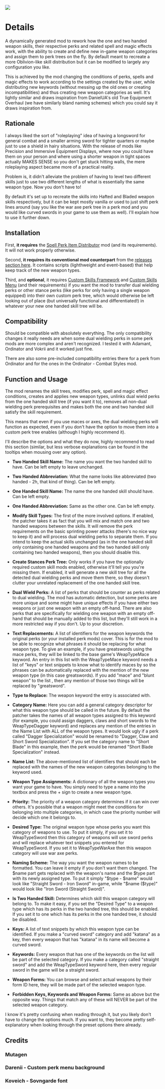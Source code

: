 ![](https://i.imgur.com/WNHaQGf.png)
# Details
A dynamically generated mod to rework how the one and two handed weapon skills, their respective perks and related spell and magic effects work, with the ability to create and define new in-game weapon categories and assign them to perk trees on the fly. By default meant to recreate a more Oblivion-like skill distribution but it can be modified to largely any configuration you like.

This is achieved by the mod changing the conditions of perks, spells and magic effects to work according to the settings created by the user, while distributing new keywords (without messing up the old ones or creating incompatibilities) and thus creating new weapon categories as well. It's lightly similar and draws inspiration from DanielUA's old True Equipment Overhaul (we have similarly bland naming schemes) which you could say it draws inspiration from.

## Rationale
I always liked the sort of "roleplaying" idea of having a longsword for general combat and a smaller arming sword for tighter quarters or maybe just to use a shield in hairy situations. With the release of mods like Precision and Immersive Equipment Displays, where now you could have them on your person and where using a shorter weapon in tight spaces actually MAKES SENSE so you don't get stuck hitting walls, the mere roleplaying aspect became more of a practical reality.

Problem is, it didn't alleviate the problem of having to level two different skills just to use two different lengths of what is essentially the same weapon type. Now you don't have to!

By default it's set up to recreate the skills into Hafted and Bladed weapon skills respectively, but it can be kept mostly vanilla or used to just shift perk lines around (say you like the war axe perk tree in a perk mod and you would like curved swords in your game to use them as well). I'll explain how to use it further down.

## Installation
First, **it requires** the [Spell Perk Item Distributor](https://www.nexusmods.com/skyrimspecialedition/mods/36869) mod (and its requirements). It will not work properly otherwise.

Second, **it requires its conventional mod counterpart** from the [releases section here](https://github.com/ReaperAnon/WeaponSkillOverhaul/releases/tag/mod). It contains scripts (lighthweight and event-based) that help keep track of the new weapon types.

Third, and **optional**, it requires [Custom Skills Framework](https://www.nexusmods.com/skyrimspecialedition/mods/41780) and [Custom Skills Menu](https://www.nexusmods.com/skyrimspecialedition/mods/62423) (and their requirements) if you want the mod to transfer dual wielding perks or other stance perks (like perks for only having a single weapon equipped) into their own custom perk tree, which would otherwise be left looking out of place (but universally functional and differentiated!) in whatever your new one handed skill tree will be.

## Compatibility
Should be compatible with absolutely everything. The only compatibility changes it really needs are when some dual wielding perks in some perk mods are more complex and aren't recognized. I tested it with Adamant, Ordinator and Vokrii and it worked just fine.

There are also some pre-included compatibility entries there for a perk from Ordinator and for the ones in the Ordinator - Combat Styles mod. 

## Function and Usage
The mod renames the skill trees, modifies perk, spell and magic effect conditions, creates and applies new weapon types, unlinks dual wield perks from the one handed skill tree (if you want it to), removes all non-dual wielding perk prerequisites and makes both the one and two handed skill satisfy the skill requirement.

This means that even if you use maces or axes, the dual wielding perks will function as expected, even if you don't have the option to move them into a custom perk tree enables (although I highly recommend it).

I'll describe the options and what they do now, highly recommend to read this section (similar, but less verbose explanations can be found in the tooltips when mousing over any option).
- **Two Handed Skill Name:** The name you want the two handed skill to have. Can be left empty to leave unchanged.
  
- **Two Handed Abbreviation:** What the name looks like abbreviated (two handed - 2h, that kind of thing). Can be left empty.
  
- **One Handed Skill Name:** The name the one handed skill should have. Can be left empty.
  
- **One Handed Abbreviation:** Same as the other one. Can be left empty.
  
- **Modify Skill Types:** The first of the more involved options. If enabled, the patcher takes it as fact that you will mix and match one and two handed weapons between the skills. It will remove the perk requirements on the basic sprinting power attacks (there's no nice way to keep it) and will process dual wielding perks to separate them. If you intend to keep the actual skills unchanged (as in the one handed skill only containing one handed weapons and the two handed skill only containing two handed weapons), then you should disable this.
  
- **Create Stances Perk Tree:** Only works if you have the optionally required custom skill mods enabled, otherwise it'll tell you you're missing them. If enabled, it will generate a new skill tree for all the detected dual wielding perks and move them there, so they doesn't clutter your unrelated replacement of the one handed skill tree.
  
- **Dual Wield Perks:** A list of perks that should be counter as perks related to dual wielding. The mod has automatic detection, but some perks are more unique and some might have unique effects if you have either two weapons or just one weapon with an empty off-hand. There are also perks that are specifically for wielding one weapon with an empty off-hand that should be manually added to this list, but they'll still work in a more restricted way if you don't. Up to your discretion.
  
- **Text Replacements:** A list of identifiers for the weapon keywords the original perks (or your installed perk mods) cover. This is for the mod to be able to recognize what phrases it should be replacing for what weapon type. To give an example, if you have greatswords using the mace perks, they will be linked to the base game's WeapTypeMace keyword. An entry in this list with the WeapTypeMace keyword needs a list of "keys" or text snippets to know what to identify maces by so the phrases can be automatically replaced with the mention of the new weapon type (in this case greatswords). If you add "mace" and "blunt weapon" to the list , then any mention of those two things will be replaced by "greatsword".
  
- **Type to Replace:** The weapon keyword the entry is associated with.
  
- **Category Name:** Here you can add a general category descriptor for what this weapon type should be called in the future. By default the patcher takes the names of all weapon types assigned to this keyword (for example, you could assign daggers, claws and short swords to the WeapTypeDagger keyword) and replaces any mention of the entries in the Name List with ALL of the weapon types. It would look ugly if a perk called "Dagger Specialization" would be renamed to "Dagger, Claw and Short Sword Specialization". If you set the category name to "Short Blade" in this example, then the perk would be renamed "Short Blade Specialization" instead.
  
- **Name List:** The above-mentioned list of identifiers that should each be replaced with the names of the new weapon categories belonging to the keyword used.
  
- **Weapon Type Assignments:** A dictionary of all the weapon types you want your game to have. You simply need to type a name into the textbox and press the + sign to create a new weapon type.
  
- **Priority:** The priority of a weapon category determines if it can win over others. It's possible that a weapon might meet the conditions for belonging into multiple categories, in which case the priority number will decide which one it belongs to.
  
- **Desired Type:** The original weapon type whose perks you want this category of weapons to use. To put it simply, if you set it to WeapTypeSword then this category of weapons will use sword perks and will replace whatever text snippets you entered for WeapTypeSword. If you set it to WeapTypeWarAxe then this weapon category will use war axe perks.
  
- **Naming Scheme:** The way you want the weapon names to be formatted. You can leave it empty if you don't want them changed. The $name part gets replaced with the weapon's name and the $type part with its newly assigned type. To put it simply "$type - $name" would look like "Straight Sword - Iron Sword" in-game, while "$name ($type)" would look like "Iron Sword (Straight Sword)".
  
- **Is Two Handed Skill:** Determines which skill this weapon category will belong to. To make it easy, if you set the "Desired Type" to a weapon type which has its perks in the two handed tree, this should be enabled. If you set it to one which has its perks in the one handed tree, it should be disabled.
  
- **Keys:** A list of text snippets by which this weapon type can be identified. If you make a "curved sword" category and add "katana" as a key, then every weapon that has "katana" in its name will become a curved sword.
  
- **Keywords:** Every weapon that has one of the keywords on the list will be part of the selected category. If you make a category called "straight sword" and add the WeapTypeSword keyword here, then every regular sword in the game will be a straight sword.
  
- **Weapon Forms:** You can browse and select actual weapons by their form ID here, they will be made part of the selected weapon type.
  
- **Forbidden Keys, Keywords and Weapon Forms:** Same as above but the opposite way. Things that match any of these will NEVER be part of the selected weapon category.

I know it's pretty confusing when reading through it, but you likely don't have to change the options much. If you want to, they become pretty self-explanatory when looking through the preset options there already.

## Credits
### Mutagen

### Darenii - Custom perk menu background

### Koveich - Sovngarde font
